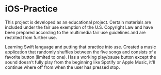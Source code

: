 # iOS-Practice


This project is developed as an educational project. Certain materials are included under the fair use exemption of the U.S. Copyright Law and have been prepared according to the multimedia fair use guidelines and are restrited from further use.



Learning Swift language and putting that practice into use. 
Created a music application that randomly shuffles between the five songs and consists of a favorite button (limited to one). Has a working play/pause button except the sound doesn't fully play from the beginning like Spotify or Apple Music, it'll continue where off from when the user has pressed stop. 
